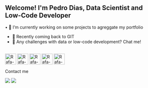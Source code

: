 ## Welcome! I'm Pedro Dias, Data Scientist and Low-Code Developer

• 🔭 I’m currently working on some projects to agreggate my portfolio
- 🌱 Recently coming back to GIT
- 💬 Any challenges with data or low-code development? Chat me!

<div style="display: inline_block"><br>
  <img align="center" alt="Rafa-Js" height="36" width="36" src="https://img.icons8.com/external-bearicons-outline-color-bearicons/256/external-SQL-file-extension-bearicons-outline-color-bearicons.png">
  <img align="center" alt="Rafa-Js" height="36" width="36" src="https://img.icons8.com/color/48/000000/microsoft-sql-server.png">
  <img align="center" alt="Rafa-Js" height="36" width="36" src="https://img.icons8.com/color/48/000000/power-bi.png">
  <img align="center" alt="Rafa-Js" height="36" width="36" src="https://img.icons8.com/fluency/48/000000/visual-studio.png">
  <img align="center" alt="Rafa-Js" height="36" width="36" src="https://img.icons8.com/color/48/000000/python--v1.png"> 
  
<div> 
 
  
  Contact me
  
  <a href = "mailto:pedrodias1606@gmail.com"><img src="https://img.shields.io/badge/-Gmail-%23333?style=for-the-badge&logo=gmail&logoColor=white" target="blank"></a>
  <a href="https://www.linkedin.com/in/pgabrieltx/" target="blank"><img src="https://img.shields.io/badge/-LinkedIn-%230077B5?style=for-the-badge&logo=linkedin&logoColor=white" target="_blank"></a>
</div>
